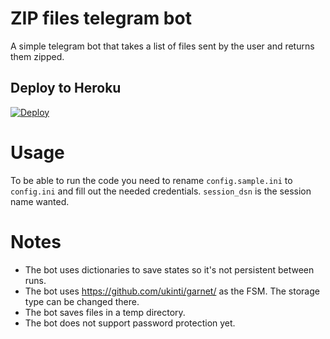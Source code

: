 # ZIP files telegram bot

A simple telegram bot that takes a list of files sent by the user and returns them zipped.


## Deploy to Heroku

[![Deploy](https://www.herokucdn.com/deploy/button.svg)](https://heroku.com/deploy?template=https://github.com/samadii/zip_files_bot)



# Usage

To be able to run the code you need to rename `config.sample.ini` to `config.ini` and fill out the needed credentials. `session_dsn` is the session name wanted.

# Notes

 - The bot uses dictionaries to save states so it's not persistent between runs. 
 - The bot uses https://github.com/ukinti/garnet/ as the FSM. The storage type can be changed there.
 - The bot saves files in a temp directory.
 - The bot does not support password protection yet.
